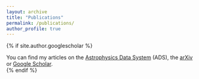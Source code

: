 ```yaml
---
layout: archive
title: "Publications"
permalink: /publications/
author_profile: true
---
```


{% if site.author.googlescholar %}
  <div class="wordwrap">You can find my articles on the <a href="https://ui.adsabs.harvard.edu/search/q=author%3A%22Horlaville%2C%20Patrick%22&sort=date%20desc%2C%20bibcode%20desc&p_=0">Astrophysics Data System</a> (ADS), the <a href="https://arxiv.org/search/?searchtype=author&query=Horlaville%2C+P">arXiv</a> or <a href="https://scholar.google.com/citations?user=Y1WDFA0AAAAJ">Google Scholar</a>.</div>
{% endif %}




